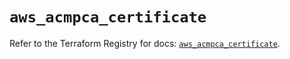 # `aws_acmpca_certificate`

Refer to the Terraform Registry for docs: [`aws_acmpca_certificate`](https://registry.terraform.io/providers/hashicorp/aws/5.84.0/docs/resources/acmpca_certificate).
